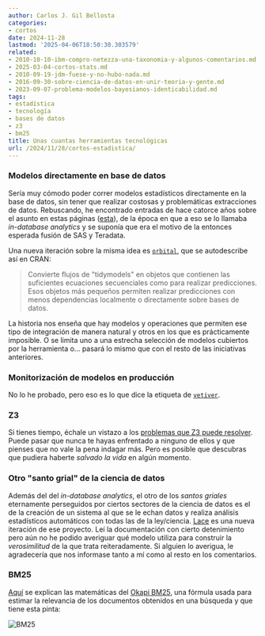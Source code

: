 ```yaml
---
author: Carlos J. Gil Bellosta
categories:
- cortos
date: 2024-11-28
lastmod: '2025-04-06T18:50:30.303579'
related:
- 2010-10-10-ibm-compro-netezza-una-taxonomia-y-algunos-comentarios.md
- 2025-03-04-cortos-stats.md
- 2010-09-19-jdm-fuese-y-no-hubo-nada.md
- 2016-09-30-sobre-ciencia-de-datos-en-unir-teoria-y-gente.md
- 2023-09-07-problema-modelos-bayesianos-identicabilidad.md
tags:
- estadística
- tecnología
- bases de datos
- z3
- bm25
title: Unas cuantas herramientas tecnológicas
url: /2024/11/28/cortos-estadistica/
---
```


### Modelos directamente en base de datos

Sería muy cómodo poder correr modelos estadísticos directamente en la base de datos, sin tener que realizar costosas y problemáticas extracciones de datos. Rebuscando, he encontrado entradas de hace catorce años sobre el asunto en estas páginas ([esta](/2010/10/14/mas-sobre-lo-de-netezza/)), de la época en que a eso se lo llamaba _in-database analytics_ y se suponía que era el motivo de la entonces esperada fusión de SAS y Teradata.

Una nueva iteración sobre la misma idea es [`orbital`](https://muestrear-no-es-pecado.netlify.app/2024/11/orbital_entornos_hostiles.html), que se autodescribe así en CRAN:

> Convierte flujos de "tidymodels" en objetos que contienen las suficientes ecuaciones secuenciales como para realizar predicciones. Esos objetos más pequeños permiten realizar predicciones con menos dependencias localmente o directamente sobre bases de datos.

La historia nos enseña que hay modelos y operaciones que permiten ese tipo de integración de manera natural y otros en los que es prácticamente imposible. O se limita uno a una estrecha selección de modelos cubiertos por la herramienta o... pasará lo mismo que con el resto de las iniciativas anteriores.

### Monitorización de modelos en producción

No lo he probado, pero eso es lo que dice la etiqueta de [`vetiver`](https://www.jumpingrivers.com/blog/vetiver-monitoring-mlops-deployment/).

### Z3

Si tienes tiempo, échale un vistazo a los [problemas que Z3 puede resolver](https://microsoft.github.io/z3guide/programming/Z3%20Python%20-%20Readonly/Introduction). Puede pasar que nunca te hayas enfrentado a ninguno de ellos y que pienses que no vale la pena indagar más. Pero es posible que descubras que pudiera haberte _salvado la vida_ en algún momento.


### Otro "santo grial" de la ciencia de datos

Además del del _in-database analytics_, el otro de los _santos griales_ eternamente perseguidos por ciertos sectores de la ciencia de datos es el de la creación de un sistema al que se le echan datos y realiza análisis estadísticos automáticos con todas las de la ley/ciencia. [Lace](https://www.lace.dev/) es una nueva iteración de ese proyecto. Leí la documentación con cierto detenimiento pero aún no he podido averiguar qué modelo utiliza para construir la _verosimilitud_ de la que trata reiteradamente. Si alguien lo averigua, le agradecería que nos informase tanto a mí como al resto en los comentarios.

### BM25

[Aquí](https://emschwartz.me/understanding-the-bm25-full-text-search-algorithm/)
se explican las matemáticas del
[Okapi BM25](https://en.wikipedia.org/wiki/Okapi_BM25),
una fórmula usada para estimar la relevancia de los documentos obtenidos en una búsqueda y que tiene esta pinta:

![BM25](/wp-uploads/2024/bm25.png#center)
